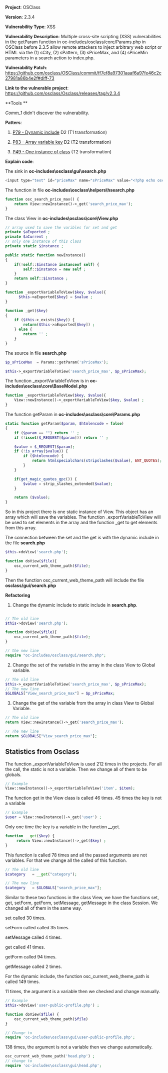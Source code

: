 **Project**: OSClass

**Version**: 2.3.4

**Vulnerability Type**: XSS

**Vulnerability Description**: Multiple cross-site scripting (XSS) vulnerabilities in the getParam function in oc-includes/osclass/core/Params.php in OSClass before 2.3.5 allow remote attackers to inject arbitrary web script or HTML via the (1) sCity, (2) sPattern, (3) sPriceMax, and (4) sPriceMin parameters in a search action to index.php.

**Vulnerability Patch**: https://github.com/osclass/OSClass/commit/ff7ef8a97301aaaf6a97fe46c2c27981a86b4e2f#diff-73

**Link to the vulnerable project**: https://github.com/osclass/Osclass/releases/tag/v2.3.4

**Tools **

_Comm_1_ didn't discover the vulnerability.

**Patters**:
1. [P79 - Dynamic include](https://github.com/GiuliCler/testability_tarpits/tree/main/PHP/Testability_Patterns/79_dynamic_include) D2  (T1 transformation)

2. [P83 - Array variable key](https://github.com/GiuliCler/testability_tarpits/tree/main/PHP/Testability_Patterns/83_array_variable_key) D2  (T2 transformation)

3. [P49 - One instance of class](https://github.com/GiuliCler/testability_tarpits/tree/main/PHP/Testability_Patterns/49_static_instance)  (T2 transformation)

**Explain code**:

The sink in **oc-includes\osclass\gui\search.php**
```php
<input type="text" id="priceMax" name="sPriceMax" value="<?php echo osc_search_price_max() ; ?>" size="6" maxlength="6" />
```

The function in file **oc-includes\osclass\helpers\hsearch.php**
```php
function osc_search_price_max() {
    return View::newInstance()->_get('search_price_max');
}
```

The class View in **oc-includes\osclass\core\View.php**
```php
// array used to save the varibles for set and get
private $aExported ;
private $aCurrent ;
// only one instance of this class
private static $instance ;

public static function newInstance()
{
    if(!self::$instance instanceof self) {
        self::$instance = new self ;
    }
    return self::$instance ;
}

function _exportVariableToView($key, $value){
      $this->aExported[$key] = $value ;
}

function _get($key)
{
    if ($this->_exists($key)) {
        return($this->aExported[$key]) ;
    } else {
        return '' ;
    }
}

```

The source in file **search.php**
```php
$p_sPriceMax  = Params::getParam('sPriceMax');

$this->_exportVariableToView('search_price_max', $p_sPriceMax);
```

The function _exportVariableToView is in **oc-includes\osclass\core\BaseModel.php**
```php
function _exportVariableToView($key, $value){
    View::newInstance()->_exportVariableToView($key, $value) ;
}
```

The function getParam in **oc-includes\osclass\core\Params.php**
```php
static function getParam($param, $htmlencode = false)
{
    if ($param == "") return '' ;
    if (!isset($_REQUEST[$param])) return '' ;

    $value = $_REQUEST[$param];
    if (!is_array($value)) {
        if ($htmlencode) {
            return htmlspecialchars(stripslashes($value), ENT_QUOTES);
        }
    }

    if(get_magic_quotes_gpc()) {
        $value = strip_slashes_extended($value);
    }

    return ($value);
}
```

So in this project there is one static instance of View. This object has an array which will save the variables. The function _exportVariableToView will be used to set elements in the array and the function _get to get elements from this array.

The connection between the set and the get is with the dynamic include in the file **search.php**
```php
$this->doView('search.php');

function doView($file){
    osc_current_web_theme_path($file);
}
```

Then the function osc_current_web_theme_path will include the file **osclass/gui/search.php**

**Refactoring**

1. Change the dynamic include to static include in **search.php**.

```php

// The old line
$this->doView('search.php');

function doView($file){
    osc_current_web_theme_path($file);
}

// the new line 
require "oc-includes/osclass/gui/search.php";
```

2. Change the set of the variable in the array in the class View to Global variable.
```php
// The old line
$this->_exportVariableToView('search_price_max', $p_sPriceMax);
// The new line
$GLOBALS["View_search_price_max"] = $p_sPriceMax;
```

3. Change the get of the variable from the array in class View to Global Variable.
```php
// The old line
return View::newInstance()->_get('search_price_max');

// The new line
return $GLOBALS["View_search_price_max"];

```

## Statistics from Osclass

The function _exportVariableToView is used 212 times in the projects. For all the call, the static is not a variable. Then we change all of them to be globals.
```php
// Example
View::newInstance()->_exportVariableToView('item', $item);
```
The function get in the View class is called 46 times. 45 times the key is not a variable
```php
// Example
$user = View::newInstance()->_get('user') ;
```

Only one time the key is a variable in the function \_\_get.
```php
function __get($key) {
     return View::newInstance()->_get($key) ;
}
```
This function is called 78 times and all the passed arguments are not variables.
For that we change all the called of this function.
```php
// The old line
$category   = __get("category");

// The new line
$category   = $GLOBALS["search_price_max"];
```

Similar to these two functions in the class View, we have the functions set, get, setForm, getForm, setMessage, getMessage in the class Session. We changed all of them in the same way.

set called 30 times.

setForm called called 35 times.

setMessage called 4 times.

get called 41 times.

getForm called 94 times.

getMessage called 2 times.

For the dynamic include, the function osc_current_web_theme_path is called 149 times.

11 times, the argument is a variable then we checked and change manually.
```php
// Example
$this->doView('user-public-profile.php') ;

function doView($file) {
    osc_current_web_theme_path($file) 
}

// Change to
require 'oc-includes\osclass\gui\user-public-profile.php';
```

138 times, the argument is not a variable then we change automatically.
```php
osc_current_web_theme_path('head.php') ;
// change to
require 'oc-includes\osclass\gui\head.php';
```